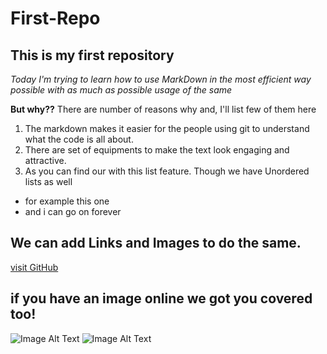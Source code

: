 # First-Repo
## This is my first repository
*Today I'm trying to learn how to use MarkDown in the most efficient way possible with as much as possible usage of the same*

**But why??**
There are number of reasons why and, I'll list few of them here
1. The markdown makes it easier for the people using git to understand what the code is all about.
2. There are set of equipments to make the text look engaging and attractive.
3. As you can find our with this list feature. Though we have Unordered lists as well

- for example this one
- and i can go on forever

## We can add Links and Images to do the same.
[visit GitHub](https://github.com/anjalisoni19)

## if you have an image online we got you covered too!
![Image Alt Text](https://unsplash.com/@synkevych)
![Image Alt Text](https://unsplash.com/photos/oRNIIXf3YlQ)
